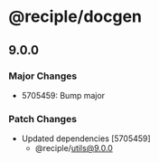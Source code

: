 # @reciple/docgen

## 9.0.0

### Major Changes

- 5705459: Bump major

### Patch Changes

- Updated dependencies [5705459]
  - @reciple/utils@9.0.0
